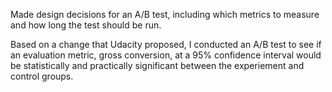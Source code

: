 Made design decisions for an A/B test, including which metrics to measure and how long the test should be run. 

Based on a change that Udacity proposed, I conducted an A/B test to see if an evaluation metric, gross conversion, at a 95% confidence interval would be statistically and practically significant between the experiement and control groups.

